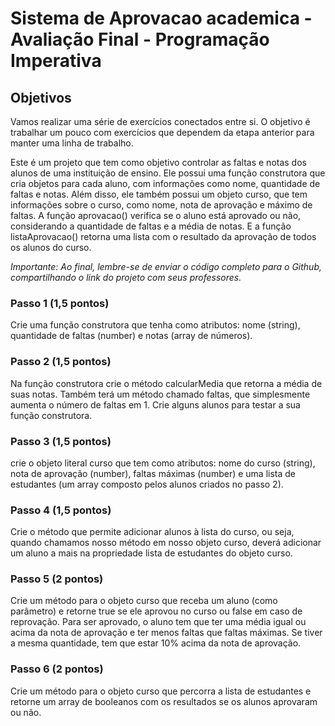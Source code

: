 # Sistema de Aprovacao academica - Avaliação Final - Programação Imperativa

## Objetivos

Vamos realizar uma série de exercícios conectados entre si. O objetivo é trabalhar um pouco com exercícios que dependem da etapa anterior para manter uma linha de trabalho.

Este é um projeto que tem como objetivo controlar as faltas e notas dos alunos de uma instituição de ensino. Ele possui uma função construtora que cria objetos para cada aluno, com informações como nome, quantidade de faltas e notas. Além disso, ele também possui um objeto curso, que tem informações sobre o curso, como nome, nota de aprovação e máximo de faltas. A função aprovacao() verifica se o aluno está aprovado ou não, considerando a quantidade de faltas e a média de notas. E a função listaAprovacao() retorna uma lista com o resultado da aprovação de todos os alunos do curso.

_*Importante*: Ao final, lembre-se de enviar o código completo para o Github, compartilhando o link do projeto com seus professores._

### Passo 1 (1,5 pontos)

Crie uma função construtora que tenha como atributos: nome (string), quantidade de faltas (number) e notas (array de números).

### Passo 2 (1,5 pontos)

Na função construtora crie o método calcularMedia que retorna a média de suas notas. Também terá um método chamado faltas, que simplesmente aumenta o número de faltas em 1. Crie alguns alunos para testar a sua função construtora.

### Passo 3 (1,5 pontos)

crie o objeto literal curso que tem como atributos: nome do curso (string), nota de aprovação (number), faltas máximas (number) e uma lista de estudantes (um array composto pelos alunos criados no passo 2).

### Passo 4 (1,5 pontos)

Crie o método que permite adicionar alunos à lista do curso, ou seja, quando chamamos nosso método em nosso objeto curso, deverá adicionar um aluno a mais na propriedade lista de estudantes do objeto curso.

### Passo 5 (2 pontos)

Crie um método para o objeto curso que receba um aluno (como parâmetro) e retorne true se ele aprovou no curso ou false em caso de reprovação. Para ser aprovado, o aluno tem que ter uma média igual ou acima da nota de aprovação e ter menos faltas que faltas máximas. Se tiver a mesma quantidade, tem que estar 10% acima da nota de aprovação.

### Passo 6 (2 pontos)

Crie um método para o objeto curso que percorra a lista de estudantes e retorne um array de booleanos com os resultados se os alunos aprovaram ou não.
